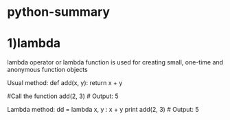 # python-summary

# 1)lambda
lambda operator or lambda function is used for creating small, one-time and anonymous function objects

Usual method:
def add(x, y): 
    return x + y
  
#Call the function
add(2, 3)  # Output: 5

Lambda method:
dd = lambda x, y : x + y 
print add(2, 3) # Output: 5
